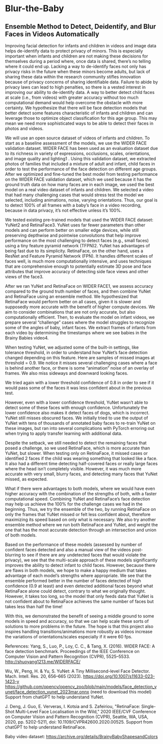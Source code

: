 # Blur-the-Baby
## Ensemble Method to Detect, Deidentify, and Blur Faces in Videos Automatically

Improving facial detection for infants and children in videos and image data helps de-identify data to protect privacy of minors. This is especially important when infants and children are not making these decisions for themselves during a period where, once data is shared, there’s no telling where it could end up. Lacking a way to de-identify faces not only has privacy risks in the future when these minors become adults, but lack of sharing these data within the research community stifles innovation because of privacy concerns of sharing identifiable data. Failure to abide by privacy laws can lead to high penalties, so there is a vested interest in improving our ability to de-identify data. A way to better detect child faces at scale (i.e., from videos) with greater accuracy without too much computational demand would help overcome the obstacle with more certainty. We hypothesize that there will be face detection models that better detect some features characteristic of infants and children and can leverage those to optimize object classification for this age group. This may mean we need more sophisticated ways to be able to detect their faces in photos and videos. 

We will use an open source dataset of videos of infants and children. To start as a baseline assessment of the models, we use the WIDER FACE validation dataset. WIDER FACE has been used as an evaluation dataset due to its richness in variety of expressions, occlusions, scales, orientations, and image quality and lighting1 . Using this validation dataset, we extracted photos of families that included a mixture of adult and infant, child faces in order to test the performance of the face detection on different age groups. After we optimized and fine-tuned the best model from testing performance on the WIDER FACE validation dataset, which we used because it has the ground truth data on how many faces are in each image, we used the best model on a real video dataset of infants and children. We selected a video that had many challenging cases that would stress test the model we selected, including animations, noise, varying orientations. Thus, our goal is to detect 100% of all frames with a baby’s face in a video recording, because in data privacy, it’s not effective unless it’s 100%.

We tested existing pre-trained models that used the WIDER FACE dataset: YuNet2 and RetinaFace3. YuNet uses far fewer parameters than other models and can perform better on smaller edge devices, while still preserving depthwise and pointwise convolutions that help improve performance on the most challenging to detect faces (e.g., small faces) using a tiny feature pyramid network (TFPN)2. YuNet has advantages of being fast due to its simplicity. RetinaFace, on the other hand, uses a ResNet and Feature Pyramid Network (FPN). It handles different scales of faces well, is much more computationally intensive, and uses techniques that are comprehensive enough to potentially estimate 3D pose and face attributes that improve accuracy of detecting side face views and other views of the face3.

After we ran YuNet and RetinaFace on WIDER FACE1, we assess accuracy compared to the ground truth number of faces, and then combine YuNet and RetinaFace using an ensemble method. We hypothesized that RetinaFace would perform better on all cases, given it is slower and supposedly more accurate with the benefit of higher compute devices. We aim to consider combinations that are not only accurate, but also computationally efficient. Then, to evaluate the model on infant videos, we prepare several “challenge” cases where the model struggles to recognize some of the angles of baby, infant faces. We extract frames of infants from each video by determining the timestamps where we see babies in the Brainy Babies video4. 

When testing YuNet, we adjusted some of the built-in settings, like tolerance threshold, in order to understand how YuNet’s face detection changed depending on this feature. Here are samples of missed images at threshold = 0.9. We notice it misses several challenging cases where a face is behind another face, or there is some “animation” noise of an overlay of frames. We also miss sideways and downward looking faces. 



We tried again with a lower threshold confidence of 0.8 in order to see if it would pass some of the faces it was less confident about in the previous test. 



However, even with a lower confidence threshold, YuNet wasn’t able to detect some of these faces with enough confidence. Unfortunately the lower confidence also makes it detect faces of dogs, which is incorrect. YuNet still misses obscured faces. We initially tried to use the output of YuNet with tens of thousands of annotated baby faces to re-train YuNet on these images, but ran into several complications with PyTorch erroring out when trying to apply transfer learning with additional data. 

Despite the setback, we still needed to detect the remaining faces that posed a challenge, so we used RetinaFace, which is more accurate than YuNet, but slower. When testing only on RetinaFace, it missed cases or identified 2 faces if the child was wearing something that looked like a face. It also had a different time detecting half-covered faces or really large faces where the head isn’t completely visible. However, it was much more accurate with very small, blurry faces, and detecting many faces that YuNet missed, as expected. 



What if there were advantages to both models, where we would have even higher accuracy with the combination of the strengths of both, with a faster computational speed. Combining YuNet and RetinaFace’s face detection may help us achieve the 100% for the challenge cases we had in the beginning. Thus, we try the ensemble of the two, by running RetinaFace on only the frames that YuNet missed or felt less confident about, therefore maximizing its speed based on only what is necessary. We also try another ensemble method where we run both RetinaFace and YuNet, and weight the one that has the most accurate detection through an intersection and union of both models. 

Based on the performance of these models (assessed by number of confident faces detected and also a manual view of the videos post-blurring to see if there are any undetected faces that would violate the privacy), we see that the multi-scale approach of these models significantly improves the ability to detect infant to child faces. However, because there are flaws in both models, we hope to make a happy medium that takes advantage of each model’s strengths where appropriate. We see that the ensemble performed better in the number of faces detected of high confidence (0.9 at least) and even detected additional faces beyond what RetinaFace alone could detect, contrary to what we originally thought. However, it takes too long, so the model that only feeds data that YuNet is not confident about to RetinaFace achieves the same number of faces but takes less than half the time! 

With this, we demonstrated the benefit of seeing a middle ground to some models in speed and accuracy, so that we can help scale these sorts of solutions to more problems in the future. The hope is that this project also inspires handling transitions/animations more robustly as videos increase the variations of orientations/scales especially if it were 60 fps.

References:
Yang, S., Luo, P., Loy, C. C., & Tang, X. (2016). WIDER FACE: A face detection benchmark. Proceedings of the IEEE Conference on Computer Vision and Pattern Recognition (CVPR), 5525–5533. http://shuoyang1213.me/WIDERFACE/


Wu, W., Peng, H. & Yu, S. YuNet: A Tiny Millisecond-level Face Detector. Mach. Intell. Res. 20, 656–665 (2023). https://doi.org/10.1007/s11633-023-1423-y 
https://github.com/opencv/opencv_zoo/blob/main/models/face_detection_yunet/face_detection_yunet_2023mar.onnx (need to download this model)
Support from chatGPT to help understand YuNet. 


J. Deng, J. Guo, E. Ververas, I. Kotsia and S. Zafeiriou, "RetinaFace: Single-Shot Multi-Level Face Localisation in the Wild," 2020 IEEE/CVF Conference on Computer Vision and Pattern Recognition (CVPR), Seattle, WA, USA, 2020, pp. 5202-5211, doi: 10.1109/CVPR42600.2020.00525.
Support from chatGPT to help understand RetinaFace. 


Baby video dataset: https://archive.org/details/BrainyBabyShapesandColors 
